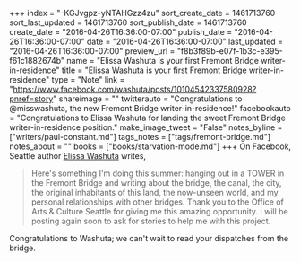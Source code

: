 +++
index = "-KGJvgpz-yNTAHGzz4zu"
sort_create_date = 1461713760
sort_last_updated = 1461713760
sort_publish_date = 1461713760
create_date = "2016-04-26T16:36:00-07:00"
publish_date = "2016-04-26T16:36:00-07:00"
date = "2016-04-26T16:36:00-07:00"
last_updated = "2016-04-26T16:36:00-07:00"
preview_url = "f8b3f89b-e07f-1b3c-e395-f61c1882674b"
name = "Elissa Washuta is your first Fremont Bridge writer-in-residence"
title = "Elissa Washuta is your first Fremont Bridge writer-in-residence"
type = "Note"
link = "https://www.facebook.com/washuta/posts/10104542337580928?pnref=story"
shareimage = ""
twitterauto = "Congratulations to @misswashuta, the new Fremont Bridge writer-in-residence!"
facebookauto = "Congratulations to Elissa Washuta for landing the sweet Fremont Bridge writer-in-residence position."
make_image_tweet = "False"
notes_byline = ["writers/paul-constant.md"]
tags_notes = ["tags/fremont-bridge.md"]
notes_about = ""
books = ["books/starvation-mode.md"]
+++
On Facebook, Seattle author [Elissa Washuta](http://seattlereviewofbooks.com/authors/elissa-washuta/) writes, 

<blockquote>Here's something I'm doing this summer: hanging out in a TOWER in the Fremont Bridge and writing about the bridge, the canal, the city, the original inhabitants of this land, the now-unseen world, and my personal relationships with other bridges. Thank you to the Office of Arts & Culture Seattle for giving me this amazing opportunity. I will be posting again soon to ask for stories to help me with this project.</blockquote>

Congratulations to Washuta; we can't wait to read your dispatches from the bridge.